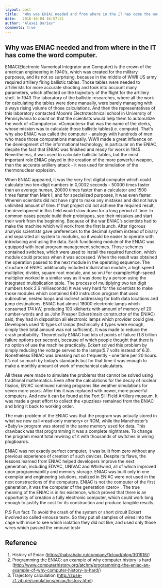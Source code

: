 ```yaml
---
layout: post
title:  "Why was ENIAC needed and from where in the IT has come the word computer"
date:   2016-10-04 16:57:51
author: "Alexei Dariev"
comments: true
---
```



**Why was ENIAC needed and from where in the IT has come the word computer.**
---------------------------------------------------------------------


ENIAC(Electronic Numerical Integrator and Computer) is the crown of the american engineering in 1940’s, which was created for the military purposes, and its not so surprising, because in the middle of WWII US army required artillery firing ballistic tables. Those tables were needed to artillerists for more accurate shooting and took into account many parameters, which affected on the trajectory of the flight for the artillery shell.
In 1943 The laboratory of the ballistic researches, where all the work for calculating the tables were done manually, were barely managing with always rising volume of those calculations. And then the representatives of this laboratory contacted Moore’s Electrotechnical school in University of Pennsylvania to count on that the scientists would help them to automatize the work of «Computers».
«Computers» that was the name of the clerks, whose mission was to calculate those ballistic tables(i.e. compute). That's why also ENIAC was called the computer - analogy with hundreds of men who made those computations manually. WWII made a great influence on the development of the informational technology, in particular on the ENIAC, despite the fact that ENIAC was finished and ready for work in 1945. Nevertheless, it was used to calculate ballistic tables, but the most important role ENIAC played in the creation of the more powerful weapon, than the accurate artillery attack - it was used for simulation of the thermonuclear explosion.

When ENIAC appeared, it was the very first digital computer which could calculate two ten-digit numbers in 0,0002 seconds - 50000 times faster than an average human, 20000 times faster than a calculator and 1500 times faster than Mark I, and for specialized purposes, it was even faster. Wherein scientists did not have right to make any mistakes and did not have unlimited amount of time. If that project did not achieve the required result, the development in this field would slow down for a long period of time. In common cases people build their prototypes, see their mistakes and start their work from the beginning. Because of the war ENIAC’s scientists had to make the machine which will work from the first launch.
After rigorous analysis scientists gave preferences to the decimal system instead of binary and separated all system to modules, so it would be easier to operate with introducing and using the data. Each functioning module of the ENIAC was equipped with local program management schemes. Those schemes contained switches, which were used to install the required function, which module could process when it was accessed. When the result was obtained the operation passed to the next module in the operating sequence. The structure of ENIAC additionally included initialization module, a high speed multiplier, divider, square root module, and so on.(For example:High-speed multiplier worked in a similar way as it was done by a person using the integrated multiplication table. The process of multiplying two ten digit numbers took 2.6 milliseconds)
It was very hard for the scientists to make those modules which contained 840 instruction program that used subroutine, nested loops and indirect addressing for both data locations and jump destinations.
ENIAC had almost 18000 electronic lamps which consumed 174 kW, producing 100 kilohertz with amount of memory of 20 number-words and as John Presper Eckert(main constructor of the ENIAC) said, they had in disposition all electronic lamps which provider could give. Developers used 10 types of lamps (technically 4 types were enough, simply their total amount was not sufficient). It was made to reduce the crash probability. Theoretically ENIAC had lots of points of failure (1.8 billion failure options per second), because of which people thought that there is no option of use the machine practically. Eckert solved this problem by simply reducing the voltage served to the lamps(5.7 volts instead of 6.3). Nonetheless ENIAC was breaking not so frequently - one time per 20 hours. It’s not so much by today’s standards but for that time it was enough to make a monthly amount of work of mechanical calculators.

All these were made to simulate the problems that cannot be solved using traditional mathematics. Even after the calculations for the decay of nuclear fission, ENIAC continued running programs like weather simulations for seven more years. After this it was replaced with newer, more powerful computers. And now it can be found at the Fort Sill Field Artillery museum. It was made a great effort to collect the «puzzles» remained from the ENIAC and bring it back to working order.

The main problem of the ENIAC was that the program was actually stored in what we now call «read-only memory» or ROM, while the Manchester’s «Baby’s» program was stored in the same memory used for data. This drawback was that programming it was a complete nightmare. To change the program meant total rewiring of it with thousands of switches in wiring plugboards. 


ENIAC was not exactly perfect computer, it was built from zero without any previous experience of creation of such devices. Despite its flaws, the lessons learned from ENIAC helped developers improve the next generation, including EDVAC, UNIVAC and Whirlwind, all of which improved upon programmability and memory storage. ENIAC was built only in one exemplar and engineering solutions, realized in ENIAC were not used in the next constructions of the computers. ENIAC is not the computer of the first generation, it was the computer of the generation «zero» . The true meaning of the ENIAC is in his existence, which proved that there is an opportunity of creation a fully electronic computer, which could work long enough to justify the cost for its construction and produce tangible results. 

P.S Fun fact:
To avoid the crash of the system or short circuit Eckert involved so called «mouse test». So they put all samples of wires into the cage with mice to see which isolation they did not like, and used only those wires which passed the «mouse test»

**Reference**
---------------------------------------------------------------------
1. History of Eniac (https://habrahabr.ru/company/1cloud/blog/301918/)
2. Programming the ENIAC: an example of why computer history is hard (http://www.computerhistory.org/atchm/programming-the-eniac-an-example-of-why-computer-history-is-hard/)
3. Trajectory calculation (http://zuse-z1.zib.de/simulations/eniac/history.html)
